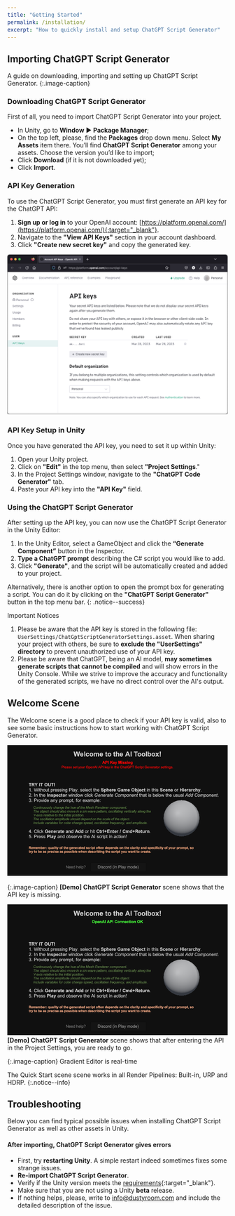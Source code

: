 ```yaml
---
title: "Getting Started"
permalink: /installation/
excerpt: "How to quickly install and setup ChatGPT Script Generator"
---
```


## Importing ChatGPT Script Generator

<!--
<iframe width="560" height="315" src="https://www.youtube.com/embed/r0uKa10urQE" title="YouTube video player" frameborder="0" allow="accelerometer; autoplay; clipboard-write; encrypted-media; gyroscope; picture-in-picture" allowfullscreen></iframe>
-->

A guide on downloading, importing and setting up ChatGPT Script Generator.
{:.image-caption}

### Downloading ChatGPT Script Generator
First of all, you need to import ChatGPT Script Generator into your project.
<!-- ![](../assets/images/manual_images/create_new_unity_project_unity_hub_1.png) -->

  * In Unity, go to **Window** ▶︎ **Package Manager**;
  * On the top left, please, find the **Packages** drop down menu. Select **My Assets** item there. You’ll find **ChatGPT Script Generator** among your assets. Choose the version you’d like to import;
  * Click **Download** (if it is not downloaded yet);
  * Click **Import**.


### API Key Generation
To use the ChatGPT Script Generator, you must first generate an API key for the ChatGPT API:
1. **Sign up or log in** to your OpenAI account: [https://platform.openai.com/](https://platform.openai.com/){:target="_blank"}.
1. Navigate to the **"View API Keys"** section in your account dashboard.
1. Click **"Create new secret key"** and copy the generated key.

![](../assets/images/manual_images/sg-setup-apikey-website.png)

### API Key Setup in Unity
Once you have generated the API key, you need to set it up within Unity:
1. Open your Unity project.
1. Click on **"Edit"** in the top menu, then select **"Project Settings**."
1. In the Project Settings window, navigate to the **"ChatGPT Code Generator"** tab.
1. Paste your API key into the **"API Key"** field.

### Using the ChatGPT Script Generator
After setting up the API key, you can now use the ChatGPT Script Generator in the Unity Editor:
1. In the Unity Editor, select a GameObject and click the **“Generate Component”** button in
the Inspector.
1. **Type a ChatGPT prompt** describing the C# script you would like to add.
1. Click **"Generate"**, and the script will be automatically created and added to your project.

Alternatively, there is another option to open the prompt box for generating a script. You can do it by clicking on the **"ChatGPT Script Generator"** button in the top menu bar.
{: .notice--success}

Important Notices
1. Please be aware that the API key is stored in the following file: `UserSettings/ChatGptScriptGeneratorSettings.asset`. When sharing your project with others, be sure to **exclude the "UserSettings" directory** to prevent unauthorized use of your API key.
1. Please be aware that ChatGPT, being an AI model, **may sometimes generate scripts that cannot be compiled** and will show errors in the Unity Console. While we strive to improve the accuracy and functionality of the generated scripts, we have no direct control over the AI's output.

## Welcome Scene

The Welcome scene is a good place to check if your API key is valid, also to see some basic instructions how to start working with ChatGPT Script Generator.

![Welcome Scene](../assets/images/manual_images/sg-setup-apikey-missing.png)

{:.image-caption}
**[Demo] ChatGPT Script Generator** scene shows that the API key is missing.

![Welcome Scene](../assets/images/manual_images/sg-setup-apikey-ok.png)
**[Demo] ChatGPT Script Generator** scene shows that after entering the API in the Project Settings, you are ready to go.

{:.image-caption}
Gradient Editor is real-time

The Quick Start scene scene works in all Render Pipelines: Built-in, URP and HDRP.
{:.notice--info}



## Troubleshooting

Below you can find typical possible issues when installing ChatGPT Script Generator as well as other assets in Unity.

#### After importing, ChatGPT Script Generator gives errors
- First, try **restarting Unity**. A simple restart indeed sometimes fixes some strange issues.
- **Re-import ChatGPT Script Generator**.
- Verify if the Unity version meets the [requirements](https://assetstore.unity.com/packages/tools/ai/chatgpt-script-generator-250892){:target="_blank"}.
- Make sure that you are not using a Unity **beta** release.
- If nothing helps, please, write to info@dustyroom.com and include the detailed description of the issue.

